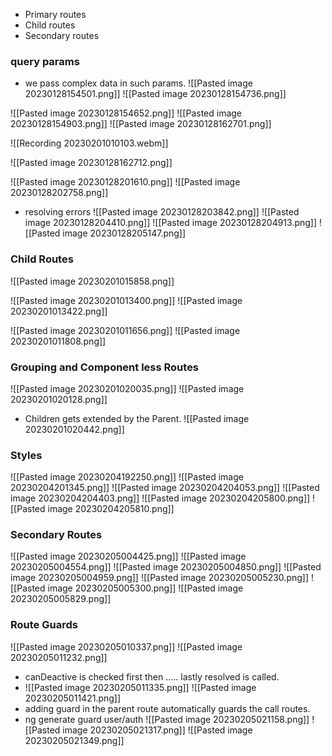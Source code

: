 - Primary routes
- Child routes
- Secondary routes

### query params

- we pass complex data in such params.
![[Pasted image 20230128154501.png]]
![[Pasted image 20230128154736.png]]

![[Pasted image 20230128154652.png]]
![[Pasted image 20230128154903.png]]
![[Pasted image 20230128162701.png]]

![[Recording 20230201010103.webm]]

![[Pasted image 20230128162712.png]]

![[Pasted image 20230128201610.png]]
![[Pasted image 20230128202758.png]]
- resolving errors
![[Pasted image 20230128203842.png]]
![[Pasted image 20230128204410.png]]
![[Pasted image 20230128204913.png]]
![[Pasted image 20230128205147.png]]

### Child Routes
![[Pasted image 20230201015858.png]]

![[Pasted image 20230201013400.png]]
![[Pasted image 20230201013422.png]]


![[Pasted image 20230201011656.png]]
![[Pasted image 20230201011808.png]]

### Grouping and Component less Routes
![[Pasted image 20230201020035.png]]
![[Pasted image 20230201020128.png]]
- Children gets extended by the Parent.
![[Pasted image 20230201020442.png]]

### Styles
![[Pasted image 20230204192250.png]]
![[Pasted image 20230204201345.png]]
![[Pasted image 20230204204053.png]]
![[Pasted image 20230204204403.png]]
![[Pasted image 20230204205800.png]]
![[Pasted image 20230204205810.png]]

### Secondary Routes

![[Pasted image 20230205004425.png]]
![[Pasted image 20230205004554.png]]
![[Pasted image 20230205004850.png]]
![[Pasted image 20230205004959.png]]
![[Pasted image 20230205005230.png]]
![[Pasted image 20230205005300.png]]
![[Pasted image 20230205005829.png]]

### Route Guards
![[Pasted image 20230205010337.png]]
![[Pasted image 20230205011232.png]]
- canDeactive is checked first then ..... lastly resolved is called.
- ![[Pasted image 20230205011335.png]]
![[Pasted image 20230205011421.png]]
- adding guard in the parent route automatically guards the call routes.
- ng generate guard user/auth
![[Pasted image 20230205021158.png]]
![[Pasted image 20230205021317.png]]
![[Pasted image 20230205021349.png]]

